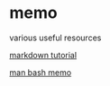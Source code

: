 # memo
various useful resources

[markdown tutorial](https://github.com/AnoukBV/memo/blob/main/markdown_tuto.md)

[man bash memo](https://github.com/AnoukBV/memo/blob/main/bash_man.md)
